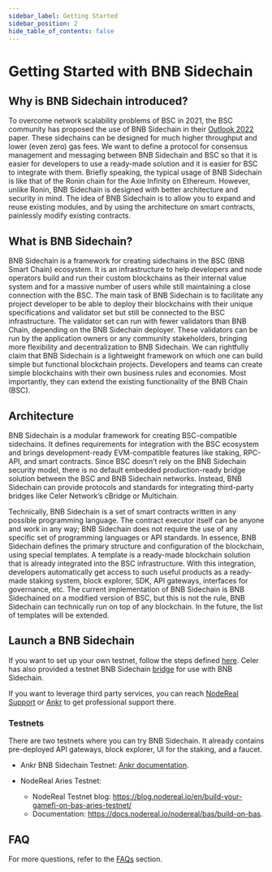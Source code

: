 ```yaml
---
sidebar_label: Getting Started
sidebar_position: 2
hide_table_of_contents: false
---
```


# Getting Started with BNB Sidechain

## Why is BNB Sidechain introduced?
To overcome network scalability problems of BSC in 2021, the BSC community has proposed the use of BNB Sidechain in their [Outlook 2022](https://www.bnbchain.world/en/blog/bsc-2022-build-and-build/) paper. These sidechains can be designed for much higher throughput and lower (even zero) gas fees. We want to define a protocol for consensus management and messaging between BNB Sidechain and BSC so that it is easier for developers to use a ready-made solution and it is easier for BSC to integrate with them. Briefly speaking, the typical usage of BNB Sidechain is like that of the Ronin chain for the Axie Infinity on Ethereum. However, unlike Ronin, BNB Sidechain is designed with better architecture and security in mind. The idea of BNB Sidechain is to allow you to expand and reuse existing modules, and by using the architecture on smart contracts, painlessly modify existing contracts. 

## What is BNB Sidechain?
BNB Sidechain is a framework for creating sidechains in the BSC (BNB Smart Chain) ecosystem. It is an infrastructure to help developers and node operators build and run their custom blockchains as their internal value system and for a massive number of users while still maintaining a close connection with the BSC. 
The main task of BNB Sidechain is to facilitate any project developer to be able to deploy their blockchains with their unique specifications and validator set but still be connected to the BSC infrastructure. The validator set can run with fewer validators than BNB Chain, depending on the BNB Sidechain deployer. These validators can be run by the application owners or any community stakeholders, bringing more flexibility and decentralization to BNB Sidechain.
We can rightfully claim that BNB Sidechain is a lightweight framework on which one can build simple but functional blockchain projects. Developers and teams can create simple blockchains with their own business rules and economies. Most importantly, they can extend the existing functionality of the BNB Chain (BSC). 

## Architecture
BNB Sidechain is a modular framework for creating BSC-compatible sidechains. 
It defines requirements for integration with the BSC ecosystem and brings development-ready EVM-compatible features like staking, RPC-API, and smart contracts. Since BSC doesn’t rely on the BNB Sidechain security model, there is no default embedded production-ready bridge solution between the BSC and BNB Sidechain networks. Instead, BNB Sidechain can provide protocols and standards for integrating third-party bridges like Celer Network’s cBridge or Multichain.

Technically, BNB Sidechain is a set of smart contracts written in any possible programming language. The contract executor itself can be anyone and work in any way; BNB Sidechain does not require the use of any specific set of programming languages or API standards. 
In essence, BNB Sidechain defines the primary structure and configuration of the blockchain, using special templates. A template is a ready-made blockchain solution that is already integrated into the BSC infrastructure. With this integration, developers automatically get access to such useful products as a ready-made staking system, block explorer, SDK, API gateways, interfaces for governance, etc. 
The current implementation of BNB Sidechain is BNB Sidechained on a modified version of BSC, but this is not the rule, BNB Sidechain can technically run on top of any blockchain. In the future, the list of templates will be extended. 

## Launch a BNB Sidechain
If you want to set up your own testnet, follow the steps defined [here](https://www.ankr.com/docs/build-blockchain/bas/overview). Celer has also provided a testnet BNB Sidechain [bridge](https://test-bas-bridge.celer.network/#/transfer) for use with BNB Sidechain.

If you want to leverage third party services, you can reach [NodeReal Support](https://nodereal.io/semita) or [Ankr](https://docs.ankr.com/blockchain-apis/getting-support) to get professional support there. 

### Testnets
There are two testnets where you can try BNB Sidechain. It already contains pre-deployed API gateways, block explorer, UI for the staking, and a faucet.

* Ankr BNB Sidechain Testnet: [Ankr documentation](https://docs.ankr.com/bnb-application-sidechain/demo).

* NodeReal Aries Testnet: 
  * NodeReal Testnet blog: <https://blog.nodereal.io/en/build-your-gamefi-on-bas-aries-testnet/>
  * Documentation: <https://docs.nodereal.io/nodereal/bas/build-on-bas>.

## FAQ
For more questions, refer to the [FAQs](../faqs-bas.md) section.

